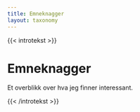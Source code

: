 ```yaml
---
title: Emneknagger
layout: taxonomy
---
```

{{< introtekst >}}
<h1>Emneknagger</h1>
<p class="ingress">Et overblikk over hva jeg finner interessant.</p>
{{< /introtekst >}}

